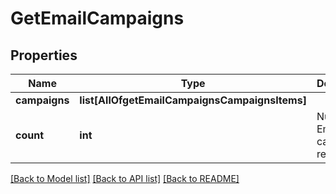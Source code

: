 # GetEmailCampaigns

## Properties
Name | Type | Description | Notes
------------ | ------------- | ------------- | -------------
**campaigns** | **list[AllOfgetEmailCampaignsCampaignsItems]** |  | [optional] 
**count** | **int** | Number of Email campaigns retrieved | 

[[Back to Model list]](../README.md#documentation-for-models) [[Back to API list]](../README.md#documentation-for-api-endpoints) [[Back to README]](../README.md)

